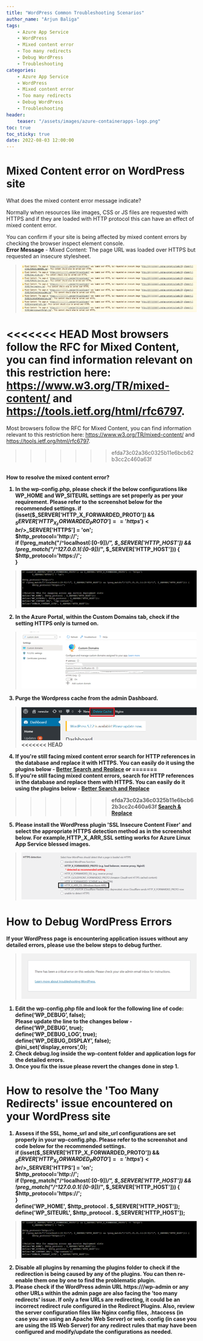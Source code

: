 ```yaml
---
title: "WordPress Common Troubleshooting Scenarios"
author_name: "Arjun Baliga"
tags:
    - Azure App Service
    - WordPress
    - Mixed content error
    - Too many redirects
    - Debug WordPress
    - Troubleshooting
categories:
    - Azure App Service
    - WordPress
    - Mixed content error
    - Too many redirects
    - Debug WordPress
    - Troubleshooting
header:
    teaser: "/assets/images/azure-containerapps-logo.png" 
toc: true
toc_sticky: true
date: 2022-08-03 12:00:00
---
```

# Mixed Content error on WordPress site 
What does the mixed content error message indicate?

Normally when resources like images, CSS or JS files are requested with HTTPS and if they are loaded with HTTP protocol this can have an effect of mixed content error. 
 
You can confirm if your site is being affected by mixed content errors by checking the browser inspect element console. 
<br/><b>Error Message</b> - 
Mixed Content: The page URL was loaded over HTTPS but requested an insecure stylesheet.
 >![WordPress common troubleshooting scenarios](/media/2022/08/mixed-content-error.png)

<<<<<<< HEAD
Most browsers follow the RFC for Mixed Content, you can find information relevant on this restriction here:
 <a>https://www.w3.org/TR/mixed-content/</a> and <a>https://tools.ietf.org/html/rfc6797</a>.
=======
Most browsers follow the RFC for Mixed Content, you can find information relevant to this restriction here:
 https://www.w3.org/TR/mixed-content/ and https://tools.ietf.org/html/rfc6797.
>>>>>>> efda73c02a36c0325b11e6bcb62b3cc2c460a63f

<br/><b>How to resolve the mixed content error?<b>
1. In the wp-config.php, please check if the below configurations like WP_HOME and WP_SITEURL settings are set properly as per your requirement. Please refer to the screenshot below for the recommended settings.
if (isset($_SERVER['HTTP_X_FORWARDED_PROTO']) && $_SERVER['HTTP_X_FORWARDED_PROTO'] == 'https')
<br/>$_SERVER['HTTPS'] = 'on';
<br/>$http_protocol='http://';
<br/>if (!preg_match("/^localhost(:[0-9])*/", $_SERVER['HTTP_HOST']) && !preg_match("/^127\.0\.0\.1(:[0-9])*/", $_SERVER['HTTP_HOST'])) {
<br/>	$http_protocol='https://';
<br/>}
 >![WordPress common troubleshooting scenarios](/media/2022/08/wp_home_site_url.png)

 2.	In the Azure Portal, within the Custom Domains tab, check if the setting HTTPS only is turned on. 
 >![WordPress common troubleshooting scenarios](/media/2022/08/appservice_http_only.png)

 3. Purge the Wordpress cache from the admin Dashboard. 
  >![WordPress common troubleshooting scenarios](/media/2022/08/wp_admin_clear_cache.png)
<<<<<<< HEAD
 4. If you're still facing mixed content error search for HTTP references in the database and replace it with HTTPS. You can easily do it using the plugins below -
[Better Search and Replace](https://wordpress.org/plugins/better-search-replace/) or
=======
 4. If you're still facing mixed content errors, search for HTTP references in the database and replace them with HTTPS. You can easily do it using the plugins below -
[Better Search and Replace](https://wordpress.org/plugins/better-search-replace/)
>>>>>>> efda73c02a36c0325b11e6bcb62b3cc2c460a63f
[Search & Replace](https://wordpress.org/plugins/search-and-replace/)

5. Please install the WordPress plugin 'SSL Insecure Content Fixer' and select the appropriate HTTPS detection method as in the screenshot below. For example,HTTP_X_ARR_SSL setting works for Azure Linux App Service blessed images. 
 >![WordPress common troubleshooting scenarios](/media/2022/08/wp_detect_http_setting.png)

# How to Debug WordPress Errors
If your WordPress page is encountering application issues without any detailed errors, please use the below steps to debug further. 
  >![WordPress common troubleshooting scenarios](/media/2022/08/wp_critical_error.png)

1.	Edit the wp-config.php file and look for the following line of code:
<br/>define(‘WP_DEBUG’, false);
<br/>Please update the line to the changes below - 
<br/>define(‘WP_DEBUG’, true);
<br/>define(‘WP_DEBUG_LOG’, true);
<br/>define(‘WP_DEBUG_DISPLAY’, false);
<br/>@ini_set(‘display_errors’,0);
2.	Check debug.log inside the wp-content folder and application logs for the detailed errors. 
3.	Once you fix the issue please revert the changes done in step 1.

# How to resolve the 'Too Many Redirects' issue encountered on your WordPress site
1.	 Assess if the SSL, home_url and site_url configurations are set properly in your wp-config.php. Please refer to the screenshot and code below for the recommended settings.
<br/>if (isset($_SERVER['HTTP_X_FORWARDED_PROTO']) && $_SERVER['HTTP_X_FORWARDED_PROTO'] == 'https')
<br/>$_SERVER['HTTPS'] = 'on';
<br/>$http_protocol='http://';
<br/>if (!preg_match("/^localhost(:[0-9])*/", $_SERVER['HTTP_HOST']) && !preg_match("/^127\.0\.0\.1(:[0-9])*/", $_SERVER['HTTP_HOST'])) {
<br/>	$http_protocol='https://';
<br/>}
<br/>define('WP_HOME', $http_protocol . $_SERVER['HTTP_HOST']);
<br/>define('WP_SITEURL', $http_protocol . $_SERVER['HTTP_HOST']);
 >![WordPress common troubleshooting scenarios](/media/2022/08/wp_home_site_url.png)
2.	Disable all plugins by renaming the plugins folder to check if the redirection is being caused by any of the plugins. You can then re-enable them one by one to find the problematic plugin.
3.	Please check if the WordPress admin URL https://<site home url>/wp-admin or any other URLs within the admin page are also facing the 'too many redirects' issue. If only a few URLs are redirecting, it could be an incorrect redirect rule configured in the Redirect Plugins. Also, review the server configuration files like Nginx config files, .htaccess (in case you are using an Apache Web Server)  or web. config (in case you are using the IIS Web Server) for any redirect rules that may have been configured and modify/update the configurations as needed. 
